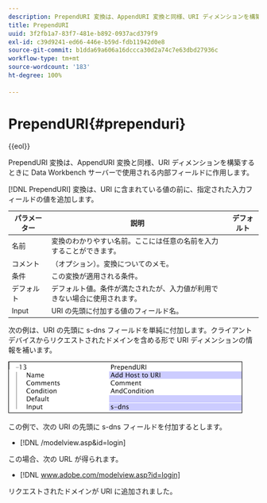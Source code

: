 ```yaml
---
description: PrependURI 変換は、AppendURI 変換と同様、URI ディメンションを構築するときに Data Workbench サーバーで使用される内部フィールドに作用します。
title: PrependURI
uuid: 3f2fb1a7-83f7-481e-b892-0937acd379f9
exl-id: c39d9241-ed66-446e-b59d-fdb11942d0e8
source-git-commit: b1dda69a606a16dccca30d2a74c7e63dbd27936c
workflow-type: tm+mt
source-wordcount: '183'
ht-degree: 100%

---
```


# PrependURI{#prependuri}

{{eol}}

PrependURI 変換は、AppendURI 変換と同様、URI ディメンションを構築するときに Data Workbench サーバーで使用される内部フィールドに作用します。

[!DNL PrependURI] 変換は、URI に含まれている値の前に、指定された入力フィールドの値を追加します。

| パラメーター | 説明 | デフォルト |
|---|---|---|
| 名前 | 変換のわかりやすい名前。ここには任意の名前を入力することができます。 |  |
| コメント | （オプション）。変換についてのメモ。 |  |
| 条件 | この変換が適用される条件。 |  |
| デフォルト | デフォルト値。条件が満たされたが、入力値が利用できない場合に使用されます。 |  |
| Input | URI の先頭に付加する値のフィールド名。 |  |

次の例は、URI の先頭に s-dns フィールドを単純に付加します。クライアントデバイスからリクエストされたドメインを含める形で URI ディメンションの情報を補います。

![](assets/cfg_TransformationType_PrependURI.png)

この例で、次の URI の先頭に s-dns フィールドを付加するとします。

* [!DNL /modelview.asp&id=login]

この場合、次の URL が得られます。

* [!DNL www.adobe.com/modelview.asp?id=login]

リクエストされたドメインが URI に追加されました。
